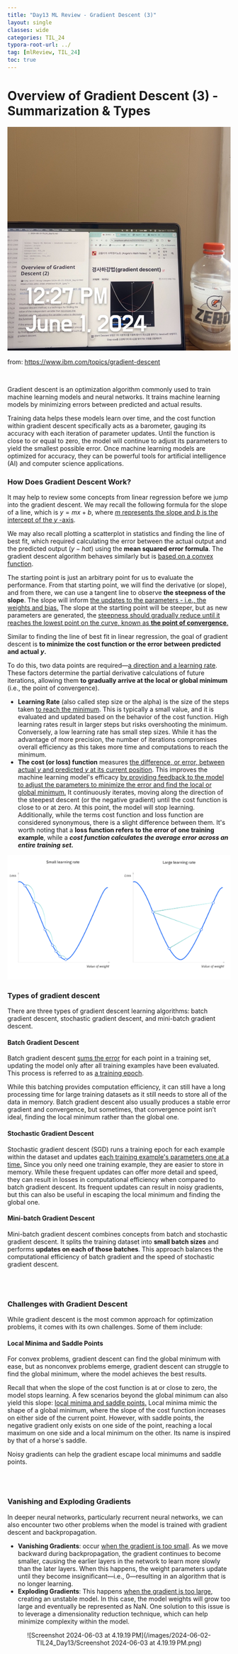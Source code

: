 ```yaml
---
title: "Day13 ML Review - Gradient Descent (3)"
layout: single
classes: wide
categories: TIL_24
typora-root-url: ../
tag: [mlReview, TIL_24]
toc: true
---
```


# Overview of Gradient Descent (3) - Summarization & Types

![1F2C7AEF-35D3-4ACE-89E1-F29C75D12A78_1_105_c](/images/2024-06-02-TIL24_Day13/1F2C7AEF-35D3-4ACE-89E1-F29C75D12A78_1_105_c.jpeg)

from: https://www.ibm.com/topics/gradient-descent

<br>

Gradient descent is an optimization algorithm commonly used to train machine learning models and neural networks. It trains machine learning models by minimizing errors between predicted and actual results. 



Training data helps these models learn over time, and the cost function within gradient descent specifically acts as a barometer, gauging its accuracy with each iteration of parameter updates. Until the function is close to or equal to zero, the model will continue to adjust its parameters to yield the smallest possible error. Once machine learning models are optimized for accuracy, they can be powerful tools for artificial intelligence (AI) and computer science applications.



### How Does Gradient Descent Work?

It may help to review some concepts from linear regression before we jump into the gradient descent. We may recall the following formula for the slope of a line, which is $y = mx + b$, where <u>$m$ represents the slope and $b$ is the intercept of the $y$ -axis</u>.



We may also recall plotting a scatterplot in statistics and finding the line of best fit, which required calculating the error between the actual output and the predicted output ($y-hat$) using the **mean squared error formula**. The gradient descent algorithm behaves similarly but is <u>based on a convex function</u>.



The starting point is just an arbitrary point for us to evaluate the performance. From that starting point, we will find the derivative (or slope), and from there, we can use a tangent line to observe **the steepness of the slope**. The slope will inform <u>the updates to the parameters - i.e., the weights and bias.</u> The slope at the starting point will be steeper, but as new parameters are generated, the <u>steepness should gradually reduce until it reaches the lowest point on the curve, known as **the point of convergence**.</u> 



Similar to finding the line of best fit in linear regression, the goal of gradient descent is **to minimize the cost function or the error between predicted and actual $y$.** 

To do this, two data points are required—<u>a direction and a learning rate</u>. These factors determine the partial derivative calculations of future iterations, allowing them **to gradually arrive at the local or global minimum** (i.e., the point of convergence).

- **Learning Rate** (also called step size or the alpha) is the size of the steps taken <u>to reach the minimum</u>. This is typically a small value, and it is evaluated and updated based on the behavior of the cost function. High learning rates result in larger steps but risks overshooting the minimum. Conversely, a low learning rate has small step sizes. While it has the advantage of more precision, the number of iterations compromises overall efficiency as this takes more time and computations to reach the minimum. 
- **The cost (or loss) function** measures <u>the difference, or error, between actual $y$ and predicted $y$​​ at its current position</u>. This improves the machine learning model's efficacy <u>by providing feedback to the model to adjust the parameters to minimize the error and find the local or global minimum.</u> It continuously iterates, moving along the direction of the steepest descent (or the negative gradient) until the cost function is close to or at zero. At this point, the model will stop learning. Additionally, while the terms cost function and loss function are considered synonymous, there is a slight difference between them. It's worth noting that a **loss function refers to the error of one training example**, while a ***cost function calculates the average error across an entire training set.*** 



<center>

![image-20240603130751202](/images/2024-06-02-TIL24_Day13/image-20240603130751202.png)

</center>

  

### Types of gradient descent

There are three types of gradient descent learning algorithms: batch gradient descent, stochastic gradient descent, and mini-batch gradient descent.



#### Batch Gradient Descent

Batch gradient descent <u>sums the error</u> for each point in a training set, updating the model only after all training examples have been evaluated. This process is referred to as <u>a training epoch</u>.

While this batching provides computation efficiency, it can still have a long processing time for large training datasets as it still needs to store all of the data in memory. Batch gradient descent also usually produces a stable error gradient and convergence, but sometimes, that convergence point isn’t ideal, finding the local minimum rather than the global one.



#### Stochastic Gradient Descent

Stochastic gradient descent (SGD) runs a training epoch for each example within the dataset and updates <u>each training example's parameters one at a time.</u> Since you only need one training example, they are easier to store in memory. While these frequent updates can offer more detail and speed, they can result in losses in computational efficiency when compared to batch gradient descent. Its frequent updates can result in noisy gradients, but this can also be useful in escaping the local minimum and finding the global one. 



#### Mini-batch Gradient Descent

Mini-batch gradient descent combines concepts from batch and stochastic gradient descent. It splits the training dataset into **small batch sizes** and performs **updates on each of those batches**. This approach balances the computational efficiency of batch gradient and the speed of stochastic gradient descent. 



<br><br>

### Challenges with Gradient Descent

While gradient descent is the most common approach for optimization problems, it comes with its own challenges. Some of them include:



#### Local Minima and Saddle Points

For convex problems, gradient descent can find the global minimum with ease, but as nonconvex problems emerge, gradient descent can struggle to find the global minimum, where the model achieves the best results.

Recall that when the slope of the cost function is at or close to zero, the model stops learning. A few scenarios beyond the global minimum can also yield this slope: <u>local minima and saddle points.</u> Local minima mimic the shape of a global minimum, where the slope of the cost function increases on either side of the current point. However, with saddle points, the negative gradient only exists on one side of the point, reaching a local maximum on one side and a local minimum on the other. Its name is inspired by that of a horse's saddle.

Noisy gradients can help the gradient escape local minimums and saddle points.



<br><br>

### Vanishing and Exploding Gradients

In deeper neural networks, particularly recurrent neural networks, we can also encounter two other problems when the model is trained with gradient descent and backpropagation.

- **Vanishing Gradients**: occur <u>when the gradient is too small</u>. As we move backward during backpropagation, the gradient continues to become smaller, causing the earlier layers in the network to learn more slowly than the later layers. When this happens, the weight parameters update until they become insignificant—i.e., 0—resulting in an algorithm that is no longer learning.
- **Exploding Gradients**: This happens <u>when the gradient is too large</u>, creating an unstable model. In this case, the model weights will grow too large and eventually be represented as NaN. One solution to this issue is to leverage a dimensionality reduction technique, which can help minimize complexity within the model. 

<center>
  ![Screenshot 2024-06-03 at 4.19.19 PM](/images/2024-06-02-TIL24_Day13/Screenshot 2024-06-03 at 4.19.19 PM.png)
</center>

